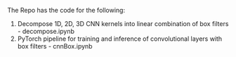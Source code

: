 The Repo has the code for the following:
1) Decompose 1D, 2D, 3D CNN kernels into linear combination of box filters - decompose.ipynb
2) PyTorch pipeline for training and inference of convolutional layers with box filters - cnnBox.ipynb
